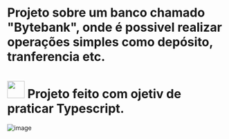 # Projeto sobre um banco chamado "Bytebank", onde é possivel realizar operações simples como depósito, tranferencia etc.
# <img style="heigth: 40px; width: 40px" src="https://cdn.jsdelivr.net/gh/devicons/devicon@latest/icons/typescript/typescript-original.svg" /> Projeto feito com ojetiv de praticar Typescript.
          
![image](https://github.com/user-attachments/assets/b8ae68bd-90e1-437b-a123-39661ff9cbc6)
